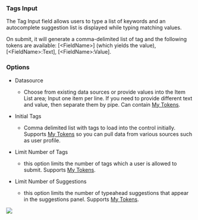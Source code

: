### Tags Input

The Tag Input field allows users to type a list of keywords and an autocomplete suggestion list is displayed while typing matching values.

On submit, it will generate a comma-delimited list of tag and the following tokens are available: \[&lt;FieldName&gt;\] \(which yields the value\), \[&lt;FieldName&gt;:Text\], \[&lt;FieldName&gt;:Value\].

### Options

* Datasource
  * Choose from existing data sources or provide values into the Item List area; Input one item per line. If you need to provide different text and value, then separate them by pipe. Can contain [My Tokens](http://www.dnnsharp.com/dnn/modules/my-custom-tokens).
* Initial Tags

  * Comma delimited list with tags to load into the control initially. Supports [My Tokens](http://www.dnnsharp.com/dnn/modules/my-custom-tokens) so you can pull data from various sources such as user profile.

* Limit Number of Tags

  * this option limits the number of tags which a user is allowed to submit. Supports [My Tokens](http://www.dnnsharp.com/dnn/modules/my-custom-tokens).

* Limit Number of Suggestions

  * this option limits the number of typeahead suggestions that appear in the suggestions panel. Supports [My Tokens](http://www.dnnsharp.com/dnn/modules/my-custom-tokens).

![](https://s3.amazonaws.com/static.dnnsharp.com/documentation/2017/07/chrome_2017-07-11_15-39-15.png)

